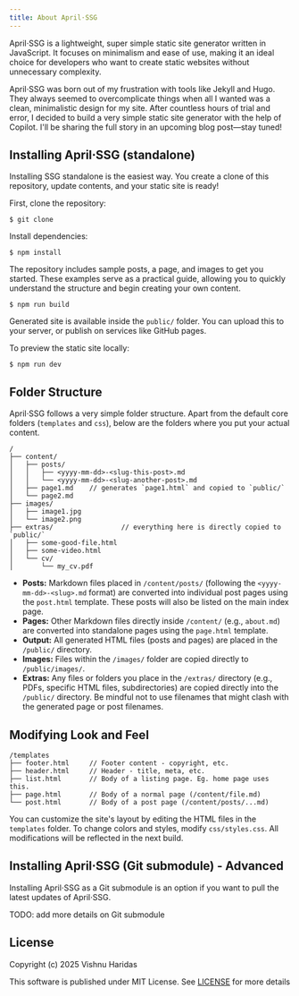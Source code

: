 ```yaml
---
title: About April⋅SSG
---
```

April⋅SSG is a lightweight, super simple static site generator written in JavaScript. It focuses on minimalism and ease of use, making it an ideal choice for developers who want to create static websites without unnecessary complexity.

April⋅SSG was born out of my frustration with tools like Jekyll and Hugo. They always seemed to overcomplicate things when all I wanted was a clean, minimalistic design for my site. After countless hours of trial and error, I decided to build a very simple static site generator with the help of Copilot. I'll be sharing the full story in an upcoming blog post—stay tuned!

## Installing April⋅SSG (standalone)

Installing SSG standalone is the easiest way. You create a clone of this repository, update contents, and your static site is ready!

First, clone the repository:

```shell
$ git clone 
```

Install dependencies:

```shell
$ npm install
```

The repository includes sample posts, a page, and images to get you started. These examples serve as a practical guide, allowing you to quickly understand the structure and begin creating your own content.

```shell
$ npm run build
```

Generated site is available inside the `public/` folder. You can upload this to your server, or publish on services like GitHub pages.

To preview the static site locally:

```shell
$ npm run dev
```

## Folder Structure

April⋅SSG follows a very simple folder structure. Apart from the default core folders (`templates` and `css`), below are the folders where you put your actual content.

```
/
├── content/
│   ├── posts/
│   │   ├── <yyyy-mm-dd>-<slug-this-post>.md
│   │   └── <yyyy-mm-dd>-<slug-another-post>.md
│   ├── page1.md    // generates `page1.html` and copied to `public/`
│   └── page2.md
├── images/
│   ├── image1.jpg
│   └── image2.png
├── extras/                 // everything here is directly copied to `public/`
│   ├── some-good-file.html
│   ├── some-video.html
│   └── cv/
│       └── my_cv.pdf
```

  *   **Posts:** Markdown files placed in `/content/posts/` (following the `<yyyy-mm-dd>-<slug>.md` format) are converted into individual post pages using the `post.html` template. These posts will also be listed on the main index page.
  *   **Pages:** Other Markdown files directly inside `/content/` (e.g., `about.md`) are converted into standalone pages using the `page.html` template.
  *   **Output:** All generated HTML files (posts and pages) are placed in the `/public/` directory.
  *   **Images:** Files within the `/images/` folder are copied directly to `/public/images/`.
  *   **Extras:** Any files or folders you place in the `/extras/` directory (e.g., PDFs, specific HTML files, subdirectories) are copied directly into the `/public/` directory. Be mindful not to use filenames that might clash with the generated page or post filenames.



## Modifying Look and Feel

```
/templates
├── footer.html     // Footer content - copyright, etc.
├── header.html     // Header - title, meta, etc.
├── list.html       // Body of a listing page. Eg. home page uses this.
├── page.html       // Body of a normal page (/content/file.md)
└── post.html       // Body of a post page (/content/posts/...md)
```

You can customize the site's layout by editing the HTML files in the `templates` folder. To change colors and styles, modify `css/styles.css`. All modifications will be reflected in the next build.

## Installing April⋅SSG (Git submodule) - Advanced

Installing April⋅SSG as a Git submodule is an option if you want to pull the latest updates of April⋅SSG. 

TODO: add more details on Git submodule

## License

Copyright (c) 2025 Vishnu Haridas

This software is published under MIT License. See [LICENSE](license) for more details